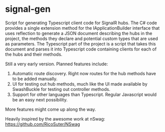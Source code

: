 ﻿# signal-gen

Script for generating Typescript client code for SignalR hubs.
The C# code provides a single extension method for the IApplicationBuilder interface that uses reflection to generate a JSON document describing the hubs in the project, the methods they declare and potential custom types that are used as parameters. The Typescript part of the project is a script that takes this document and parses it into Typescript code containing clients for each of the hubs and their methods.

Still a very early version. Planned features include:
1. Automatic route discovery. Right now routes for the hub methods have to be added manually.
2. UI for testing out hub methods, much like the UI made available by SwashBuckle for testing out controller methods.
3. Support for other languages than Typescript. Regular Javascript would be an easy next possibility.

More features might come up along the way.

Heavily inspired by the awesome work at nSwag: https://github.com/RicoSuter/NSwag

